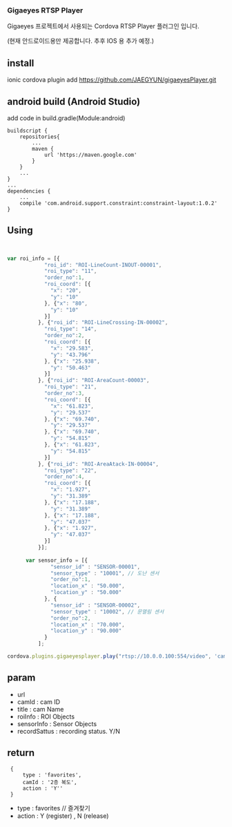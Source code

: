 

### Gigaeyes RTSP Player 

Gigaeyes 프로젝트에서 사용되는 Cordova RTSP Player 플러그인 입니다.

(현재 안드로이드용만 제공합니다. 추후 IOS 용 추가 예정.)

## install
ionic cordova plugin add https://github.com/JAEGYUN/gigaeyesPlayer.git

## android build (Android Studio)

add code in build.gradle(Module:android)

```
buildscript {
    repositories{
        ...
        maven {
            url 'https://maven.google.com'
        }
    }
    ...
}
...
dependencies {
    ...
    compile 'com.android.support.constraint:constraint-layout:1.0.2'
}     
```

## Using

``` javascript


var roi_info = [{
            "roi_id": "ROI-LineCount-INOUT-00001",
            "roi_type": "11",
            "order_no":1,
            "roi_coord": [{
              "x": "20",
              "y": "10"
            }, {"x": "80",
              "y": "10"
            }]
          }, {"roi_id": "ROI-LineCrossing-IN-00002",
            "roi_type": "14",
            "order_no":2,
            "roi_coord": [{
              "x": "29.583",
              "y": "43.796"
            }, {"x": "25.938",
              "y": "50.463"
            }]
          }, {"roi_id": "ROI-AreaCount-00003",
            "roi_type": "21",
            "order_no":3,
            "roi_coord": [{   
              "x": "61.823",
              "y": "29.537"
            }, {"x": "69.740",
              "y": "29.537"
            }, {"x": "69.740",
              "y": "54.815"
            }, {"x": "61.823",
              "y": "54.815"
            }]
          }, {"roi_id": "ROI-AreaAtack-IN-00004",
            "roi_type": "22",
            "order_no":4,
            "roi_coord": [{   
              "x": "1.927",
              "y": "31.389"
            }, {"x": "17.188",
              "y": "31.389"
            }, {"x": "17.188",
              "y": "47.037"
            }, {"x": "1.927",
              "y": "47.037"
            }]
          }];
     
      var sensor_info = [{
              "sensor_id" : "SENSOR-00001",
              "sensor_type" : "10001", // 도난 센서
              "order_no":1,
              "location_x" : "50.000",
              "location_y" : "50.000"
            }, {
              "sensor_id" : "SENSOR-00002",
              "sensor_type" : "10002", // 문열림 센서
              "order_no":2,
              "location_x" : "70.000",
              "location_y" : "90.000"
            }
          ];

cordova.plugins.gigaeyesplayer.play("rtsp://10.0.0.100:554/video", 'cam_01', '2층 복도', roi_info , sensor_info ,'Y', callbackSucces, callbackError);


```

## param
* url 
* camId : cam ID
* title : cam Name
* roiInfo : ROI Objects
* sensorInfo : Sensor Objects
* recordSattus : recording status. Y/N

## return
```
 {
     type : 'favorites',
     camId : '2층 복도',
     action : 'Y''
 }
```

* type : favorites // 즐겨찾기
* action : Y (register) , N (release)


